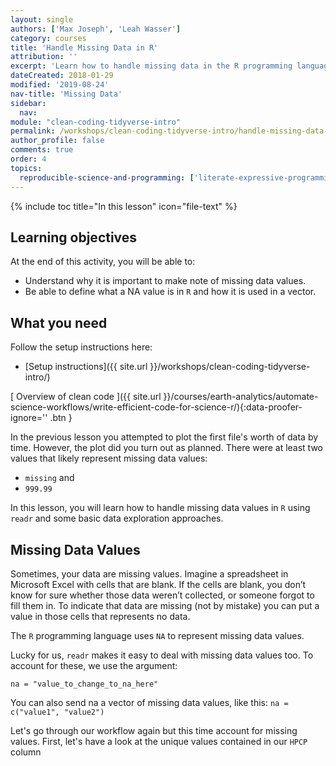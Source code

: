 ```yaml
---
layout: single
authors: ['Max Joseph', 'Leah Wasser']
category: courses
title: 'Handle Missing Data in R'
attribution: ''
excerpt: 'Learn how to handle missing data in the R programming language.'
dateCreated: 2018-01-29
modified: '2019-08-24'
nav-title: 'Missing Data'
sidebar:
  nav:
module: "clean-coding-tidyverse-intro"
permalink: /workshops/clean-coding-tidyverse-intro/handle-missing-data-readr-r/
author_profile: false
comments: true
order: 4
topics:
  reproducible-science-and-programming: ['literate-expressive-programming']
---
```


{% include toc title="In this lesson" icon="file-text" %}

<!--  This is the top block with the learning objectives (LO) -->
<div class='notice--success' markdown="1">

## <i class="fa fa-graduation-cap" aria-hidden="true"></i> Learning objectives
At the end of this activity, you will be able to:

* Understand why it is important to make note of missing data values.
* Be able to define what a NA value is in `R` and how it is used in a vector.

## <i class="fa fa-check-square-o fa-2" aria-hidden="true"></i> What you need

Follow the setup instructions here:

* [Setup instructions]({{ site.url }}/workshops/clean-coding-tidyverse-intro/)

</div>


[<i class="fa fa-download" aria-hidden="true"></i> Overview of clean code ]({{ site.url }}/courses/earth-analytics/automate-science-workflows/write-efficient-code-for-science-r/){:data-proofer-ignore='' .btn }

In the previous lesson you attempted to plot the first file's worth of data
by time. However, the plot did you turn out as planned. There were
at least two values that likely represent missing data values:

* `missing` and
* `999.99`

In this lesson, you will learn how to handle missing data values in `R` using
`readr` and some basic data exploration approaches.

## Missing Data Values

Sometimes, your data are missing values. Imagine a spreadsheet in Microsoft
Excel with cells that are blank. If the cells are blank, you don’t know for
sure whether those data weren’t collected, or someone forgot to fill them in.
To indicate that data are missing (not by mistake) you can put a value in
those cells that represents no data.

The `R` programming language uses `NA` to represent missing data values.

Lucky for us, `readr` makes it easy to deal with missing data values too.
To account for these, we use the argument:

`na = "value_to_change_to_na_here"`

You can also send na a vector of missing data values, like this:
`na = c("value1", "value2")`

Let's go through our workflow again but this time account for missing values.
First, let's have a look at the unique values contained in our `HPCP` column










